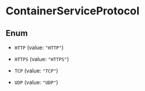 

# ContainerServiceProtocol

## Enum


* `HTTP` (value: `"HTTP"`)

* `HTTPS` (value: `"HTTPS"`)

* `TCP` (value: `"TCP"`)

* `UDP` (value: `"UDP"`)



